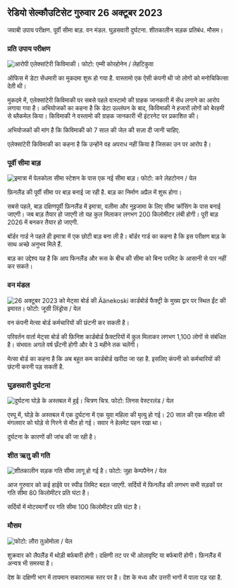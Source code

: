 ## रेडियो सेल्कौउटिसेट गुरुवार 26 अक्टूबर 2023

जवाबी उपाय परीक्षण. पूर्वी सीमा बाड़. वन मंडल. घुड़सवारी दुर्घटना. शीतकालीन सड़क प्रतिबंध. मौसम।

### प्रति उपाय परीक्षण

![आरोपी एलेक्सांटेरी किविमाकी। फोटो: एम्मी कोरहोनेन / लेहटिकुवा](https://images.cdn.yle.fi/image/upload/c_crop,h_2875,w_5112,x_0,y_568/ar_1.777777777777777,c_fill,g_faces,h_675,w_1200/dpr_1.0/q_auto:eco/f_auto/fl_losy/v1698305049/39-1191484653a13e7df175)

ऑफिस में डेटा सेंधमारी का मुकदमा शुरू हो गया है. वास्तामो एक ऐसी कंपनी थी जो लोगों को मनोचिकित्सा देती थी।

मुकदमे में, एलेक्सांटेरी किविमाकी पर सबसे पहले वास्टामो की ग्राहक जानकारी में सेंध लगाने का आरोप लगाया गया है। अभियोजकों का कहना है कि डेटा उल्लंघन के बाद, किविमाकी ने हजारों लोगों को बेरहमी से ब्लैकमेल किया। किविमाकी ने वस्तामो की ग्राहक जानकारी भी इंटरनेट पर प्रकाशित की।

अभियोजकों की मांग है कि किविमाकी को 7 साल की जेल की सज़ा दी जानी चाहिए.

एलेक्सांटेरी किविमाकी का कहना है कि उन्होंने वह अपराध नहीं किया है जिसका उन पर आरोप है।

### पूर्वी सीमा बाड़

![इमात्रा में पेलकोला सीमा स्टेशन के पास एक नई सीमा बाड़। फोटो: करे लेहटोनन / येल](https://images.cdn.yle.fi/image/upload/c_crop,h_2243,w_3993,x_0,y_0/ar_1.7777777777777777,c_fill,g_faces,h_675,w_1200/dpr_1.0/q_auto:eco/f_auto/fl_losy/v1698323397/39-1191724653a55b2a04b0)

फ़िनलैंड की पूर्वी सीमा पर बाड़ बनाई जा रही है. बाड़ का निर्माण अप्रैल में शुरू होगा।

सबसे पहले, बाड़ दक्षिणपूर्वी फ़िनलैंड में इमात्रा, वलीमा और नुइजामा के लिए सीमा क्रॉसिंग के पास बनाई जाएगी। जब बाड़ तैयार हो जाएगी तो यह कुल मिलाकर लगभग 200 किलोमीटर लंबी होगी। पूरी बाड़ 2026 में बनकर तैयार हो जाएगी.

बॉर्डर गार्ड ने पहले ही इमात्रा में एक छोटी बाड़ बना ली है। बॉर्डर गार्ड का कहना है कि इस परीक्षण बाड़ के साथ अच्छे अनुभव मिले हैं.

बाड़ का उद्देश्य यह है कि आप फिनलैंड और रूस के बीच की सीमा को बिना परमिट के आसानी से पार नहीं कर सकते।

### वन मंडल

![26 अक्टूबर 2023 को मेट्सा बोर्ड की Äänekoski कार्डबोर्ड फैक्ट्री के मुख्य द्वार पर स्थित ईंट की इमारत। फोटो: जूसी लिंड्रोस / येल](https://images.cdn.yle.fi/image/upload/c_crop,h_2267,w_4031,x_0,y_0/ar_1.7777777777777777,c_fill,g_faces,h_675,w_1200/dpr_1.0/q_auto:eco/f_auto/fl_losy/v1698319726/39-1191672653a4ca1724ad)

वन कंपनी मेत्सा बोर्ड कर्मचारियों की छंटनी कर सकती है।

परिवर्तन वार्ता मेट्सा बोर्ड की फ़िनिश कार्डबोर्ड फ़ैक्टरियों में कुल मिलाकर लगभग 1,100 लोगों से संबंधित है। संभवतः अगले वर्ष छँटनी होगी और वे 3 महीने तक चलेंगी।

मेत्सा बोर्ड का कहना है कि अब बहुत कम कार्डबोर्ड खरीदा जा रहा है. इसलिए कंपनी को कर्मचारियों की छंटनी करनी पड़ सकती है.

### घुड़सवारी दुर्घटना

![दुर्घटना घोड़े के अस्तबल में हुई। चित्रण चित्र. फोटो: लिनस वेस्टरलंड / येल](https://images.cdn.yle.fi/image/upload/c_crop,h_3375,w_6000,x_0,y_387/ar_1.777777777777777,c_fill,g_faces,h_675,w_1200/dpr_1.0/q_auto:eco/f_auto/fl_losy/v1692692625/39-116023264e46d0e45030)

एस्पू में, घोड़े के अस्तबल में एक दुर्घटना में एक युवा महिला की मृत्यु हो गई। 20 साल की एक महिला की मंगलवार को घोड़े से गिरने से मौत हो गई। सवार ने हेलमेट पहन रखा था।

दुर्घटना के कारणों की जांच की जा रही है।

### शीत ऋतु की गति

![शीतकालीन सड़क गति सीमा लागू हो गई है। फोटो: जुहा केम्पपैनेन / येल](https://images.cdn.yle.fi/image/upload/c_crop,h_2250,w_4000,x_0,y_0/ar_1.7777777777777777,c_fill,g_faces,h_675,w_1200/dpr_1.0/q_auto:eco/f_auto/fl_losy/v1603287400/39-7327705f903747751c2)

आज गुरुवार को कई हाईवे पर स्पीड लिमिट बदल जाएगी. सर्दियों में फिनलैंड की लगभग सभी सड़कों पर गति सीमा 80 किलोमीटर प्रति घंटा है।

सर्दियों में मोटरमार्गों पर गति सीमा 100 किलोमीटर प्रति घंटा है।

### मौसम

![ फोटो: लौरा तुओमोला / येल](https://images.cdn.yle.fi/image/upload/c_crop,h_1080,w_1919,x_0,y_0/ar_1.7777777777777777,c_fill,g_faces,h_675,w_1200/dpr_1.0/q_auto:eco/f_auto/fl_losy/v1698292510/39-11913736539e2ff81a55)

शुक्रवार को लैपलैंड में थोड़ी बर्फबारी होगी। दक्षिणी तट पर भी ओलावृष्टि या बर्फबारी होगी। फ़िनलैंड में अन्यत्र भी समस्या है।

देश के दक्षिणी भाग में तापमान सकारात्मक स्तर पर है। देश के मध्य और उत्तरी भागों में पाला पड़ रहा है.